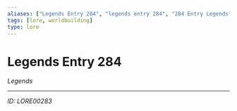 ```yaml
---
aliases: ["Legends Entry 284", "legends entry 284", "284 Entry Legends"]
tags: [lore, worldbuilding]
type: lore
---
```


# Legends Entry 284

*Legends*

---
*ID: LORE00283*